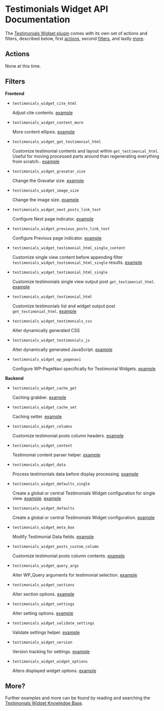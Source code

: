 Testimonials Widget API Documentation
=====================================

The [Testimonials Widget plugin](http://wordpress.org/plugins/testimonials-widget/) comes with its own set of actions and filters, described below, first [actions](#actions), second [filters](#filters), and lastly [more](#more).

Actions
-------

None at this time.

Filters
-------

**Frontend**

* `testimonials_widget_cite_html`

	Adjust cite contents. [example](https://aihrus.zendesk.com/entries/24012926-How-do-I-add-the-date-to-the-cite-)

* `testimonials_widget_content_more`

	More content ellipsis. [example](https://aihrus.zendesk.com/entries/23691577-How-do-I-change-the-more-content-ellipsis-)

* `testimonials_widget_get_testimonial_html`

	Customize testimonial contents and layout within `get_testimonial_html`. Useful for moving processed parts around than regenerating everything from scratch.. [example](https://aihrus.zendesk.com/entries/23693433-How-do-I-use-filter-testimonials-widget-get-testimonial-html-)

* `testimonials_widget_gravatar_size`

	Change the Gravatar size. [example](https://aihrus.zendesk.com/entries/23679271-How-do-I-change-the-Gravatar-size-)

* `testimonials_widget_image_size`

	Change the image size. [example](https://aihrus.zendesk.com/entries/23677122-How-do-I-change-the-image-size-)

* `testimonials_widget_next_posts_link_text`

	Configure Next page indicator. [example](https://aihrus.zendesk.com/entries/23691587-How-do-I-configure-Next-and-Previous-page-indicators-)

* `testimonials_widget_previous_posts_link_text`

	Configure Previous page indicator. [example](https://aihrus.zendesk.com/entries/23691587-How-do-I-configure-Next-and-Previous-page-indicators-)

* `testimonials_widget_testimonial_html_single_content`

	Customize single view content before appending filter `testimonials_widget_testimonial_html_single` results. [example](https://gist.github.com/michael-cannon/5833657)

* `testimonials_widget_testimonial_html_single`

	Customize testimonials single view output post `get_testimonial_html`. [example](https://aihrus.zendesk.com/entries/23679391-How-do-I-customize-my-testimonial-single-output-)

* `testimonials_widget_testimonial_html`

	Customize testimonials list and widget output post `get_testimonial_html`. [example](https://aihrus.zendesk.com/entries/23693413-How-do-I-customize-my-testimonial-list-and-widget-output-)

* `testimonials_widget_testimonials_css`

	Alter dynamically generated CSS

* `testimonials_widget_testimonials_js`

	Alter dynamically generated JavaScript. [example](https://gist.github.com/michael-cannon/5833678)

* `testimonials_widget_wp_pagenavi`

	Configure WP-PageNavi specifically for Testimonial Widgets. [example](https://aihrus.zendesk.com/entries/23679361-How-do-I-get-page-numbers-for-pagination-)


**Backend**

* `testimonials_widget_cache_get`
	
	Caching grabber. [example](https://gist.github.com/michael-cannon/5833685)

* `testimonials_widget_cache_set`
	
	Caching setter. [example](https://gist.github.com/michael-cannon/5833685)

* `testimonials_widget_columns`

	Customize testimonial posts column headers. [example](https://gist.github.com/michael-cannon/5833693)

* `testimonials_widget_content`

	Testimonial content parser helper. [example](https://gist.github.com/michael-cannon/5833700)

* `testimonials_widget_data`

	Process testimonials data before display processing. [example](https://aihrus.zendesk.com/entries/23692056-How-do-I-filter-the-testimonials-data-before-display-processing-)

* `testimonials_widget_defaults_single`

	Create a global or central Testimonials Widget configuration for single view. [example](https://aihrus.zendesk.com/entries/23679071-How-do-I-add-testimonial-excerpt-to-single-view-). [example](https://aihrus.zendesk.com/entries/23679111-How-do-I-show-the-expert-and-hide-the-image-in-the-testimonial-single-view-)

* `testimonials_widget_defaults`

	Create a global or central Testimonials Widget configuration. [example](https://aihrus.zendesk.com/entries/23691607-How-do-I-use-filter-testimonials-widget-defaults-)

* `testimonials_widget_meta_box`

	Modify Testimonial Data fields. [example](https://gist.github.com/michael-cannon/5833704)

* `testimonials_widget_posts_custom_column`

	Customize testimonial posts column contents. [example](https://gist.github.com/michael-cannon/5833716)

* `testimonials_widget_query_args`

	Alter WP_Query arguments for testimonial selection. [example](https://gist.github.com/michael-cannon/5833740)

* `testimonials_widget_sections`

	Alter section options. [example](https://gist.github.com/michael-cannon/5833757)

* `testimonials_widget_settings`

	Alter setting options. [example](https://gist.github.com/michael-cannon/5833757)

* `testimonials_widget_validate_settings`

	Validate settings helper. [example](https://gist.github.com/michael-cannon/5833768)

* `testimonials_widget_version`

	Version tracking for settings. [example](https://gist.github.com/michael-cannon/5833774)

* `testimonials_widget_widget_options`

	Alters displayed widget options. [example](https://gist.github.com/michael-cannon/5833782)

More?
-----

Further examples and more can be found by reading and searching the [Testimonials Widget Knowledge Base](https://aihrus.zendesk.com/categories/20104507-Testimonials-Widget).
